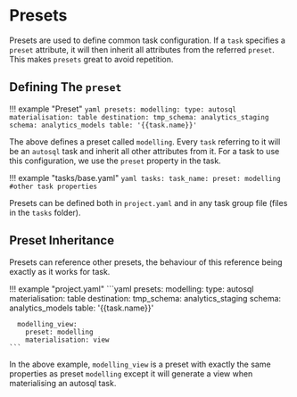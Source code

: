 # Presets

Presets are used to define common task configuration. If a `task` specifies a `preset` attribute, it
will then inherit all attributes from the referred `preset`. This makes `presets` great to avoid
repetition.

## Defining The `preset`

!!! example "Preset"
    ```yaml
    presets:
      modelling:
        type: autosql
        materialisation: table
        destination:
          tmp_schema: analytics_staging
          schema: analytics_models
          table: '{{task.name}}'
    ```

The above defines a preset called `modelling`. Every `task` referring to it will be an `autosql`
task and inherit all other attributes from it. For a task to use this configuration, we use the `preset`
property in the task.

!!! example "tasks/base.yaml"
    ```yaml
    tasks:
      task_name:
        preset: modelling
        #other task properties
    ```

Presets can be defined both in `project.yaml` and in any task group file (files in the `tasks` folder).

## Preset Inheritance

Presets can reference other presets, the behaviour of this reference being exactly as it works for task.

!!! example "project.yaml"
    ```yaml
    presets:
      modelling:
        type: autosql
        materialisation: table
        destination:
          tmp_schema: analytics_staging
          schema: analytics_models
          table: '{{task.name}}'

      modelling_view:
        preset: modelling
        materialisation: view
    ```

In the above example, `modelling_view` is a preset with exactly the same properties as preset `modelling`
except it will generate a view when materialising an autosql task.
